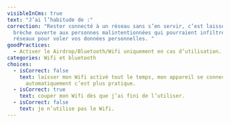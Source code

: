 ```yaml
---
visibleInCms: true
text: "J’ai l’habitude de :"
correction: "Rester connecté à un réseau sans s’en servir, c’est laisser une
  brèche ouverte aux personnes malintentionnées qui pourraient infiltrer votre
  réseaux pour voler vos données personnelles. "
goodPractices:
  - Activer le Airdrop/Bluetooth/Wifi uniquement en cas d’utilisation.
categories: Wifi et bluetooth
choices:
  - isCorrect: false
    text: laisser mon Wifi activé tout le temps, mon appareil se connecte
      automatiquement c’est plus pratique.
  - isCorrect: true
    text: couper mon Wifi dès que j’ai fini de l’utiliser.
  - isCorrect: false
    text: je n’utilise pas le Wifi.
---
```

